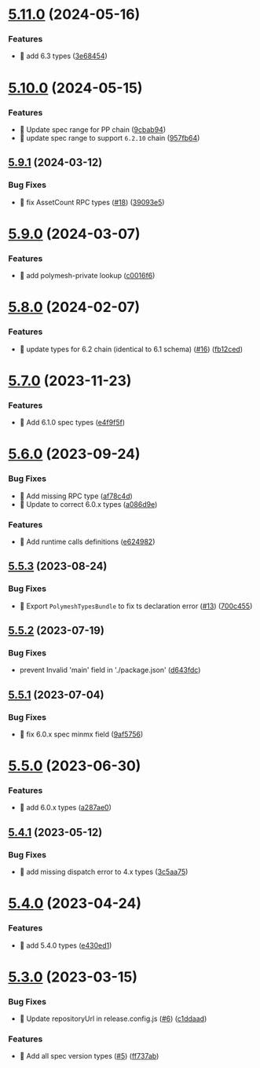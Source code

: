 # [5.11.0](https://github.com/PolymeshAssociation/polymesh-types/compare/v5.10.0...v5.11.0) (2024-05-16)


### Features

* 🎸 add 6.3 types ([3e68454](https://github.com/PolymeshAssociation/polymesh-types/commit/3e684540f2a655a5ca26527431615632a5acda6f))

# [5.10.0](https://github.com/PolymeshAssociation/polymesh-types/compare/v5.9.1...v5.10.0) (2024-05-15)


### Features

* 🎸 Update spec range for PP chain ([9cbab94](https://github.com/PolymeshAssociation/polymesh-types/commit/9cbab9482aea916f6276adac8967efa2d2a1ad1d))
* 🎸 update spec range to support `6.2.10` chain ([957fb64](https://github.com/PolymeshAssociation/polymesh-types/commit/957fb645b68d2606930902e8cde3eb2d2c639128))

## [5.9.1](https://github.com/PolymeshAssociation/polymesh-types/compare/v5.9.0...v5.9.1) (2024-03-12)


### Bug Fixes

* 🐛 fix AssetCount RPC types ([#18](https://github.com/PolymeshAssociation/polymesh-types/issues/18)) ([39093e5](https://github.com/PolymeshAssociation/polymesh-types/commit/39093e5dee4b089152a898a9d4d4755d6de17900))

# [5.9.0](https://github.com/PolymeshAssociation/polymesh-types/compare/v5.8.0...v5.9.0) (2024-03-07)


### Features

* 🎸 add polymesh-private lookup ([c0016f6](https://github.com/PolymeshAssociation/polymesh-types/commit/c0016f6739cbe897ea45b2450098ba79ab490e1a))

# [5.8.0](https://github.com/PolymeshAssociation/polymesh-types/compare/v5.7.0...v5.8.0) (2024-02-07)


### Features

* 🎸 update types for 6.2 chain (identical to 6.1 schema) ([#16](https://github.com/PolymeshAssociation/polymesh-types/issues/16)) ([fb12ced](https://github.com/PolymeshAssociation/polymesh-types/commit/fb12ced5bb5767683b84861f928cf1fbc3d1f6c0))

# [5.7.0](https://github.com/PolymeshAssociation/polymesh-types/compare/v5.6.0...v5.7.0) (2023-11-23)


### Features

* 🎸 Add 6.1.0 spec types ([e4f9f5f](https://github.com/PolymeshAssociation/polymesh-types/commit/e4f9f5fe69b50d93d2cefa1478209f21586129c1))

# [5.6.0](https://github.com/PolymeshAssociation/polymesh-types/compare/v5.5.3...v5.6.0) (2023-09-24)


### Bug Fixes

* 🐛 Add missing RPC type ([af78c4d](https://github.com/PolymeshAssociation/polymesh-types/commit/af78c4de2d31286192a7c71b7c26f7ab9409632b))
* 🐛 Update to correct 6.0.x types ([a086d9e](https://github.com/PolymeshAssociation/polymesh-types/commit/a086d9ec9a7ce72979a1439fe4aea8ab17fc2c47))


### Features

* 🎸 Add runtime calls definitions ([e624982](https://github.com/PolymeshAssociation/polymesh-types/commit/e62498256f40e7a111fa9dbf38504d253e38a9b2))

## [5.5.3](https://github.com/PolymeshAssociation/polymesh-types/compare/v5.5.2...v5.5.3) (2023-08-24)


### Bug Fixes

* 🐛 Export `PolymeshTypesBundle` to fix ts declaration error ([#13](https://github.com/PolymeshAssociation/polymesh-types/issues/13)) ([700c455](https://github.com/PolymeshAssociation/polymesh-types/commit/700c455bd1436e6e31a7c1d4eecdd34d121faf33))

## [5.5.2](https://github.com/PolymeshAssociation/polymesh-types/compare/v5.5.1...v5.5.2) (2023-07-19)


### Bug Fixes

* prevent Invalid 'main' field in './package.json' ([d643fdc](https://github.com/PolymeshAssociation/polymesh-types/commit/d643fdc8676804ce7e9f58f6992bfb5b192c562c))

## [5.5.1](https://github.com/PolymeshAssociation/polymesh-types/compare/v5.5.0...v5.5.1) (2023-07-04)


### Bug Fixes

* 🐛 fix 6.0.x spec minmx field ([9af5756](https://github.com/PolymeshAssociation/polymesh-types/commit/9af5756efa2d937a3f3a5680296925774fe6961e))

# [5.5.0](https://github.com/PolymeshAssociation/polymesh-types/compare/v5.4.1...v5.5.0) (2023-06-30)


### Features

* 🎸 add 6.0.x types ([a287ae0](https://github.com/PolymeshAssociation/polymesh-types/commit/a287ae0dc43d99865697aa936e0a8d7c3a89d071))

## [5.4.1](https://github.com/PolymeshAssociation/polymesh-types/compare/v5.4.0...v5.4.1) (2023-05-12)


### Bug Fixes

* 🐛 add missing dispatch error to 4.x types ([3c5aa75](https://github.com/PolymeshAssociation/polymesh-types/commit/3c5aa75a07fd25ed46244dcf03744fd249d76fe9))

# [5.4.0](https://github.com/PolymeshAssociation/polymesh-types/compare/v5.3.0...v5.4.0) (2023-04-24)


### Features

* 🎸 add 5.4.0 types ([e430ed1](https://github.com/PolymeshAssociation/polymesh-types/commit/e430ed1e5ffbaf46d110922bbd32da62d42ab6ea))

# [5.3.0](https://github.com/PolymeshAssociation/polymesh-types/compare/v5.2.0...v5.3.0) (2023-03-15)


### Bug Fixes

* 🐛 Update repositoryUrl in release.config.js ([#6](https://github.com/PolymeshAssociation/polymesh-types/issues/6)) ([c1ddaad](https://github.com/PolymeshAssociation/polymesh-types/commit/c1ddaad1a7536979d0128e89b176bf224db2f0e3))


### Features

* 🎸 Add all spec version types ([#5](https://github.com/PolymeshAssociation/polymesh-types/issues/5)) ([ff737ab](https://github.com/PolymeshAssociation/polymesh-types/commit/ff737ab9e401f5a1aa02047dd42f132ca1890a52))
